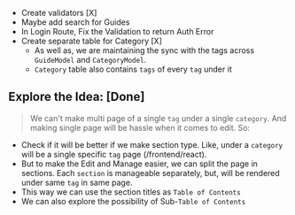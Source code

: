 -   Create validators [X]
-   Maybe add search for Guides
-   In Login Route, Fix the Validation to return Auth Error
-   Create separate table for Category [X]
    -   As well as, we are maintaining the sync with the tags across `GuideModel` and `CategoryModel`.
    -   `Category` table also contains `tags` of every `tag` under it

## Explore the Idea: [Done]

> We can't make multi page of a single `tag` under a single `category`. And making single page will be hassle when it comes to edit. So:

-   Check if it will be better if we make section type. Like, under a `category` will be a single specific `tag` page (/frontend/react).
-   But to make the Edit and Manage easier, we can split the page in sections. Each `section` is manageable separately, but, will be rendered under same `tag` in same page.
-   This way we can use the section titles as `Table of Contents`
-   We can also explore the possibility of Sub-`Table of Contents`
